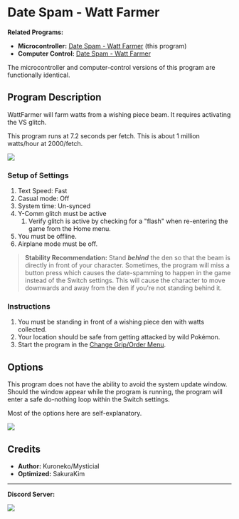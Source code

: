 # Date Spam - Watt Farmer

**Related Programs:**
- **Microcontroller:** [Date Spam - Watt Farmer](https://github.com/PokemonAutomation/Microcontroller/blob/master/Wiki/Programs/PokemonSwSh/DateSpam-WattFarmer.md) (this program)
- **Computer Control:** [Date Spam - Watt Farmer](https://github.com/PokemonAutomation/ComputerControl/blob/master/Wiki/Programs/PokemonSwSh/DateSpam-WattFarmer.md)

The microcontroller and computer-control versions of this program are functionally identical.


## Program Description

WattFarmer will farm watts from a wishing piece beam. It requires activating the VS glitch.

This program runs at 7.2 seconds per fetch. This is about 1 million watts/hour at 2000/fetch.

<img src="images/DateSpam-WattFarmer-0.png">

### Setup of Settings

1. Text Speed: Fast
2. Casual mode: Off
3. System time: Un-synced
4. Y-Comm glitch must be active
   1. Verify glitch is active by checking for a "flash" when re-entering the game from the Home menu.
5. You must be offline.
6. Airplane mode must be off.

> **Stability Recommendation:** Stand ***behind*** the den so that the beam is directly in front of your character. Sometimes, the program will miss a button press which causes the date-spamming to happen in the game instead of the Switch settings. This will cause the character to move downwards and away from the den if you're not standing behind it.

### Instructions

1. You must be standing in front of a wishing piece den with watts collected.
2. Your location should be safe from getting attacked by wild Pokémon.
3. Start the program in the [Change Grip/Order Menu](/Wiki/Programs/NintendoSwitch/ChangeGripOrderMenu.md).


## Options

This program does not have the ability to avoid the system update window. Should the window appear while the program is running, the program will enter a safe do-nothing loop within the Switch settings.

Most of the options here are self-explanatory.

<img src="images/DateSpam-WattFarmer-Settings.png">


## Credits

- **Author:** Kuroneko/Mysticial
- **Optimized:** SakuraKim


<hr>

**Discord Server:** 

[<img src="https://canary.discordapp.com/api/guilds/695809740428673034/widget.png?style=banner2">](https://discord.gg/cQ4gWxN)


